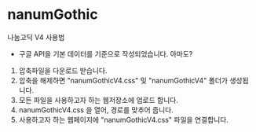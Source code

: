nanumGothic
===========

나눔고딕 V4 사용법
- 구글 API을 기본 데이터를 기준으로 작성되었습니다. 아마도?

1. 압축파일을 다운로드 받습니다.
2. 압축을 해제하면 "nanumGothicV4.css" 및 "nanumGothicV4" 폴더가 생성됩니다.
3. 모든 파일을 사용하고자 하는 웹저장소에 업로드 합니다.
4. nanumGothicV4.css 을 열어, 경로를 맞추어 줍니다.
5. 사용하고자 하는 웹페이지에 "nanumGothicV4.css" 파일을 연결합니다.
<link type="text/stylesheet" src="nanumGothicV4.css" />
